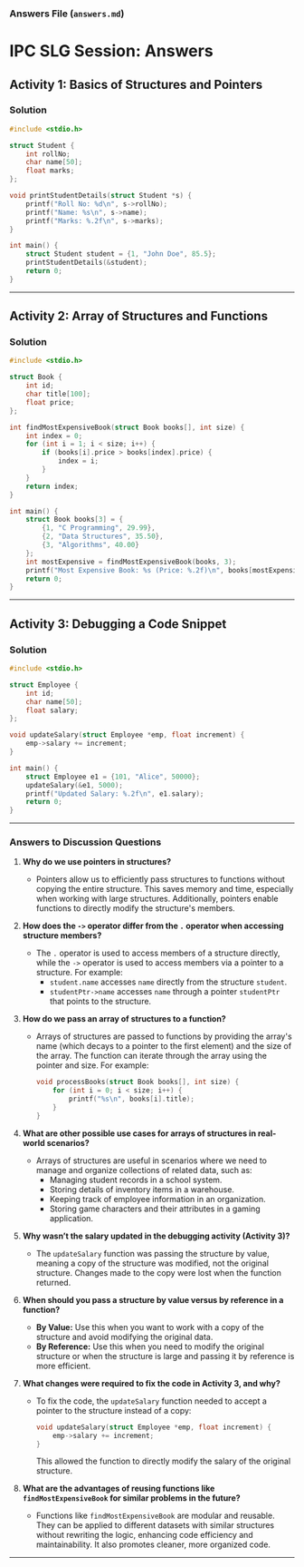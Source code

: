 

### Answers File (`answers.md`)

# IPC SLG Session: Answers

## Activity 1: Basics of Structures and Pointers

### Solution
```c
#include <stdio.h>

struct Student {
    int rollNo;
    char name[50];
    float marks;
};

void printStudentDetails(struct Student *s) {
    printf("Roll No: %d\n", s->rollNo);
    printf("Name: %s\n", s->name);
    printf("Marks: %.2f\n", s->marks);
}

int main() {
    struct Student student = {1, "John Doe", 85.5};
    printStudentDetails(&student);
    return 0;
}
```

---

## Activity 2: Array of Structures and Functions

### Solution
```c
#include <stdio.h>

struct Book {
    int id;
    char title[100];
    float price;
};

int findMostExpensiveBook(struct Book books[], int size) {
    int index = 0;
    for (int i = 1; i < size; i++) {
        if (books[i].price > books[index].price) {
            index = i;
        }
    }
    return index;
}

int main() {
    struct Book books[3] = {
        {1, "C Programming", 29.99},
        {2, "Data Structures", 35.50},
        {3, "Algorithms", 40.00}
    };
    int mostExpensive = findMostExpensiveBook(books, 3);
    printf("Most Expensive Book: %s (Price: %.2f)\n", books[mostExpensive].title, books[mostExpensive].price);
    return 0;
}
```

---

## Activity 3: Debugging a Code Snippet

### Solution
```c
#include <stdio.h>

struct Employee {
    int id;
    char name[50];
    float salary;
};

void updateSalary(struct Employee *emp, float increment) {
    emp->salary += increment;
}

int main() {
    struct Employee e1 = {101, "Alice", 50000};
    updateSalary(&e1, 5000);
    printf("Updated Salary: %.2f\n", e1.salary);
    return 0;
}
```

---

### **Answers to Discussion Questions**

1. **Why do we use pointers in structures?**  
   - Pointers allow us to efficiently pass structures to functions without copying the entire structure. This saves memory and time, especially when working with large structures. Additionally, pointers enable functions to directly modify the structure's members.

2. **How does the `->` operator differ from the `.` operator when accessing structure members?**  
   - The `.` operator is used to access members of a structure directly, while the `->` operator is used to access members via a pointer to a structure. For example:  
     - `student.name` accesses `name` directly from the structure `student`.  
     - `studentPtr->name` accesses `name` through a pointer `studentPtr` that points to the structure.

3. **How do we pass an array of structures to a function?**  
   - Arrays of structures are passed to functions by providing the array's name (which decays to a pointer to the first element) and the size of the array. The function can iterate through the array using the pointer and size. For example:
     ```c
     void processBooks(struct Book books[], int size) {
         for (int i = 0; i < size; i++) {
             printf("%s\n", books[i].title);
         }
     }
     ```

4. **What are other possible use cases for arrays of structures in real-world scenarios?**  
   - Arrays of structures are useful in scenarios where we need to manage and organize collections of related data, such as:
     - Managing student records in a school system.
     - Storing details of inventory items in a warehouse.
     - Keeping track of employee information in an organization.
     - Storing game characters and their attributes in a gaming application.

5. **Why wasn’t the salary updated in the debugging activity (Activity 3)?**  
   - The `updateSalary` function was passing the structure by value, meaning a copy of the structure was modified, not the original structure. Changes made to the copy were lost when the function returned.

6. **When should you pass a structure by value versus by reference in a function?**  
   - **By Value:** Use this when you want to work with a copy of the structure and avoid modifying the original data.  
   - **By Reference:** Use this when you need to modify the original structure or when the structure is large and passing it by reference is more efficient.

7. **What changes were required to fix the code in Activity 3, and why?**  
   - To fix the code, the `updateSalary` function needed to accept a pointer to the structure instead of a copy:
     ```c
     void updateSalary(struct Employee *emp, float increment) {
         emp->salary += increment;
     }
     ```
     This allowed the function to directly modify the salary of the original structure.

8. **What are the advantages of reusing functions like `findMostExpensiveBook` for similar problems in the future?**  
   - Functions like `findMostExpensiveBook` are modular and reusable. They can be applied to different datasets with similar structures without rewriting the logic, enhancing code efficiency and maintainability. It also promotes cleaner, more organized code.

---
